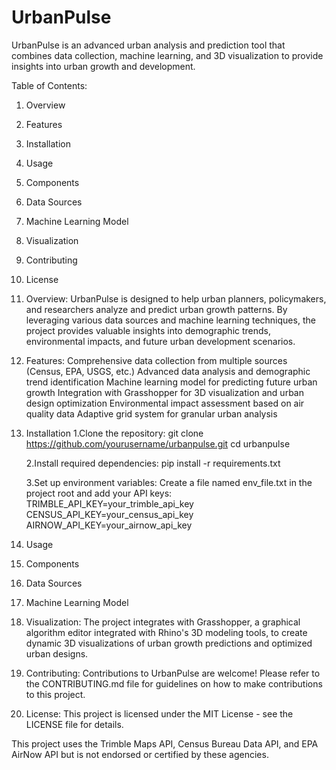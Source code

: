 # UrbanPulse

UrbanPulse is an advanced urban analysis and prediction tool that combines data collection, machine learning, and 3D visualization to provide insights into urban growth and development.

Table of Contents:
1. Overview
2. Features
3. Installation
4. Usage
5. Components
6. Data Sources
7. Machine Learning Model
8. Visualization
9. Contributing
10. License

1. Overview:
UrbanPulse is designed to help urban planners, policymakers, and researchers analyze and predict urban growth patterns. By leveraging various data sources and machine learning techniques, the project provides valuable insights into demographic trends, environmental impacts, and future urban development scenarios.

2. Features:
Comprehensive data collection from multiple sources (Census, EPA, USGS, etc.)
Advanced data analysis and demographic trend identification
Machine learning model for predicting future urban growth
Integration with Grasshopper for 3D visualization and urban design optimization
Environmental impact assessment based on air quality data
Adaptive grid system for granular urban analysis

3. Installation
    1.Clone the repository:
    git clone https://github.com/yourusername/urbanpulse.git
    cd urbanpulse

    2.Install required dependencies:
    pip install -r requirements.txt

    3.Set up environment variables: Create a file named env_file.txt in the project root 
    and add your API keys:
    TRIMBLE_API_KEY=your_trimble_api_key
    CENSUS_API_KEY=your_census_api_key
    AIRNOW_API_KEY=your_airnow_api_key

4. Usage

5. Components

6. Data Sources

7. Machine Learning Model

8. Visualization:
The project integrates with Grasshopper, a graphical algorithm editor integrated with Rhino's 3D modeling tools, to create dynamic 3D visualizations of urban growth predictions and optimized urban designs.

9. Contributing:
Contributions to UrbanPulse are welcome! Please refer to the CONTRIBUTING.md file for guidelines on how to make contributions to this project.

10. License:
This project is licensed under the MIT License - see the LICENSE file for details.

This project uses the Trimble Maps API, Census Bureau Data API, and EPA AirNow API but is not endorsed or certified by these agencies.